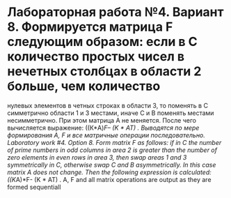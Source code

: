 # Лабораторная работа №4. Вариант 8. Формируется матрица F следующим образом: если в С количество простых чисел в нечетных столбцах в области 2 больше, чем количество
нулевых элементов в четных строках в области 3, то поменять в С симметрично области 1 и 3 местами, иначе С и В поменять местами несимметрично. При этом матрица А не 
меняется. После чего вычисляется выражение: ((К*A)*F– (K * AT) . Выводятся по мере формирования А, F и все матричные операции последовательно.
Laboratory work #4. Option 8. Form matrix F as follows: if in C the number of prime numbers in odd columns in area 2 is greater than the number of zero elements in even 
rows in area 3, then swap areas 1 and 3 symmetrically in C, otherwise swap C and B asymmetrically. In this case matrix A does not change. Then the following expression 
is calculated: ((K*A)*F- (K * AT) . A, F and all matrix operations are output as they are formed sequentiall
